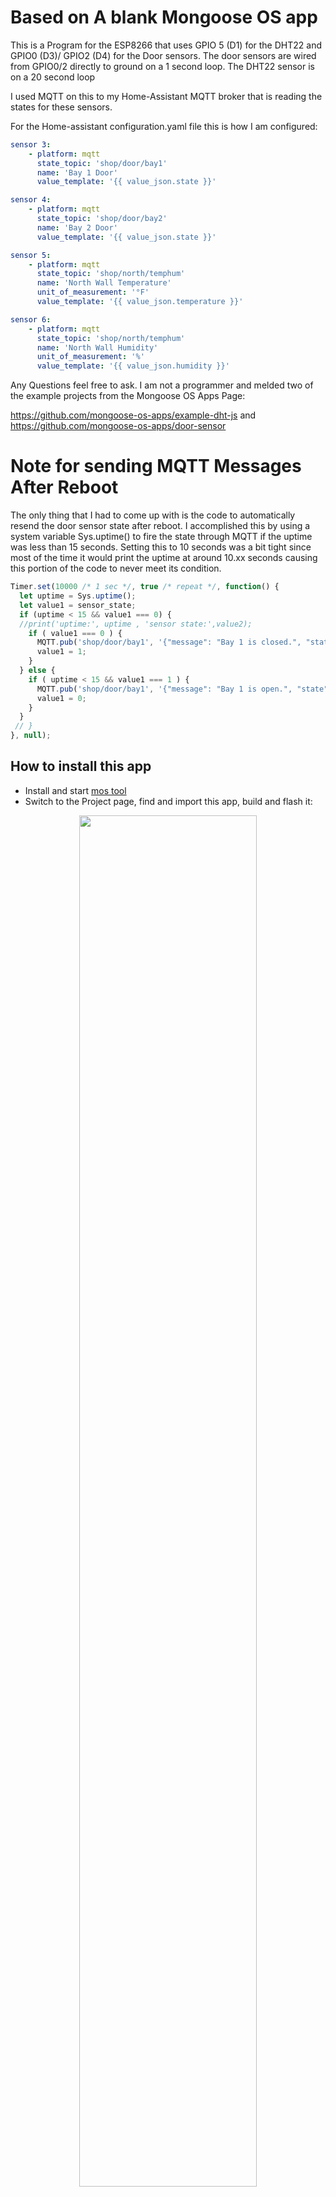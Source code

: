 # Based on A blank Mongoose OS app

 This is a Program for the ESP8266 that uses GPIO 5 (D1) for the DHT22 and GPIO0 (D3)/ GPIO2 (D4) for the Door sensors. 
 The door sensors are wired from GPIO0/2 directly to ground on a 1 second loop. The DHT22 sensor is on a 20 second loop

 I used MQTT on this to my Home-Assistant MQTT broker that is reading the states for these sensors. 

 For the Home-assistant configuration.yaml file this is how I am configured:
```yaml
sensor 3:
    - platform: mqtt
      state_topic: 'shop/door/bay1'
      name: 'Bay 1 Door'
      value_template: '{{ value_json.state }}'

sensor 4:
    - platform: mqtt
      state_topic: 'shop/door/bay2'
      name: 'Bay 2 Door'
      value_template: '{{ value_json.state }}'

sensor 5:
    - platform: mqtt
      state_topic: 'shop/north/temphum'
      name: 'North Wall Temperature'
      unit_of_measurement: '°F'
      value_template: '{{ value_json.temperature }}'

sensor 6:
    - platform: mqtt
      state_topic: 'shop/north/temphum'
      name: 'North Wall Humidity'
      unit_of_measurement: '%'
      value_template: '{{ value_json.humidity }}'
```

Any Questions feel free to ask. I am not a programmer and melded two of the example projects from the Mongoose OS Apps Page:

https://github.com/mongoose-os-apps/example-dht-js
and
https://github.com/mongoose-os-apps/door-sensor



# Note for sending MQTT Messages After Reboot


The only thing that I had to come up with is the code to automatically resend the door sensor state after reboot. I accomplished this by using a system variable Sys.uptime() to fire the state through MQTT if the uptime was less than 15 seconds. Setting this to 10 seconds was a bit tight since most of the time it would print the uptime at around 10.xx seconds causing this portion of the code to never meet its condition. 

```javascript
Timer.set(10000 /* 1 sec */, true /* repeat */, function() {
  let uptime = Sys.uptime();
  let value1 = sensor_state;
  if (uptime < 15 && value1 === 0) {
  //print('uptime:', uptime , 'sensor state:',value2);
    if ( value1 === 0 ) {
      MQTT.pub('shop/door/bay1', '{"message": "Bay 1 is closed.", "state": "closed"}', 1, 1);
      value1 = 1;
    }
  } else {
    if ( uptime < 15 && value1 === 1 ) {
      MQTT.pub('shop/door/bay1', '{"message": "Bay 1 is open.", "state": "open"}', 1, 1);
      value1 = 0;
    }
  }
 // }
}, null);
```
## How to install this app

- Install and start [mos tool](https://mongoose-os.com/software.html)
- Switch to the Project page, find and import this app, build and flash it:

<p align="center">
  <img src="https://mongoose-os.com/images/app1.gif" width="75%">
</p>
